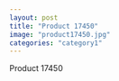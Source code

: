 ```yaml
---
layout: post
title: "Product 17450"
image: "product17450.jpg"
categories: "category1"
---
```

Product 17450

